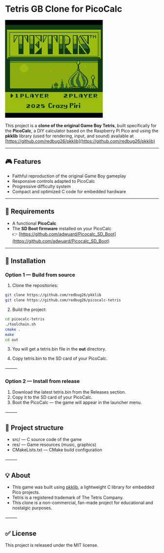 # Tetris GB Clone for PicoCalc

![Screenshot](res/gfx/main.gif)

This project is a **clone of the original Game Boy Tetris**, built specifically for the **PicoCalc**, a DIY calculator based on the Raspberry Pi Pico and using the **pkklib** library (used for rendering, input, and sound) available at [https://github.com/redbug26/pkklib](https://github.com/redbug26/pkklib)

---

## 🎮 Features

- Faithful reproduction of the original Game Boy gameplay
- Responsive controls adapted to PicoCalc
- Progressive difficulty system
- Compact and optimized C code for embedded hardware

---

## 🔧 Requirements

- A functional **PicoCalc**
- The **SD Boot firmware** installed on your PicoCalc  
  👉 [https://github.com/adwuard/Picocalc_SD_Boot](https://github.com/adwuard/Picocalc_SD_Boot)

---

## 🚀 Installation

### Option 1 — Build from source

1. Clone the repositories:
```bash
git clone https://github.com/redbug26/pkklib
git clone https://github.com/redbug26/picocalc-tetris
```

2.	Build the project:

```bash
cd picocalc-tetris
./toolchain.sh
cmake .
make
cd out
```

3.	You will get a tetris.bin file in the **out** directory.

4.	Copy tetris.bin to the SD card of your PicoCalc.

⸻

### Option 2 — Install from release

1.	Download the latest tetris.bin from the Releases section.
2.	Copy it to the SD card of your PicoCalc.
3.	Boot the PicoCalc — the game will appear in the launcher menu.

⸻

## 📁 Project structure

- src/ — C source code of the game
- res/ — Game resources (music, graphics)
- CMakeLists.txt — CMake build configuration

⸻

## 💡 About

- This game was built using [pkklib](https://github.com/redbug26/pkklib), a lightweight C library for embedded Pico projects.
- Tetris is a registered trademark of The Tetris Company. 
- This clone is a non-commercial, fan-made project for educational and nostalgic purposes.

⸻

## ✅ License

This project is released under the MIT license.
